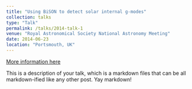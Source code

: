 ```yaml
---
title: "Using BiSON to detect solar internal g-modes"
collection: talks
type: "Talk"
permalink: /talks/2014-talk-1
venue: "Royal Astronomical Society National Astronomy Meeting"
date: 2014-06-23
location: "Portsmouth, UK"
---
```


[More information here](http://www.nam2014.org/parallel-sessions/)

This is a description of your talk, which is a markdown files that can be all markdown-ified like any other post. Yay markdown!
